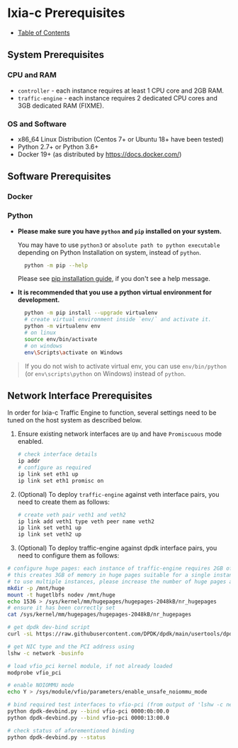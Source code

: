 # Ixia-c Prerequisites

* [Table of Contents](readme.md)

## System Prerequisites

### CPU and RAM

- `controller` - each instance requires at least 1 CPU core and 2GB RAM.
- `traffic-engine` - each instance requires 2 dedicated CPU cores and 3GB dedicated RAM (FIXME).

### OS and Software

- x86_64 Linux Distribution (Centos 7+ or Ubuntu 18+ have been tested)
- Python 2.7+ or Python 3.6+
- Docker 19+ (as distributed by https://docs.docker.com/)

## Software Prerequisites

### Docker

### Python

  - **Please make sure you have `python` and `pip` installed on your system.**

    You may have to use `python3` or `absolute path to python executable` depending on Python Installation on system, instead of `python`.

    ```sh
      python -m pip --help
    ```
    
    Please see [pip installation guide](https://pip.pypa.io/en/stable/installing/), if you don't see a help message.

  - **It is recommended that you use a python virtual environment for development.**

      ```sh
        python -m pip install --upgrade virtualenv
        # create virtual environment inside `env/` and activate it.
        python -m virtualenv env
        # on linux
        source env/bin/activate
        # on windows
        env\Scripts\activate on Windows
    ```

> If you do not wish to activate virtual env, you can use `env/bin/python` (or `env\scripts\python` on Windows) instead of `python`.


## Network Interface Prerequisites

In order for Ixia-c Traffic Engine to function, several settings need to be tuned on the host system as described below.

1. Ensure existing network interfaces are `Up` and have `Promiscuous` mode enabled.

   ```sh
   # check interface details
   ip addr
   # configure as required
   ip link set eth1 up
   ip link set eth1 promisc on
   ```

2. (Optional) To deploy `traffic-engine` against veth interface pairs, you need to create them as follows:

   ```sh
   # create veth pair veth1 and veth2
   ip link add veth1 type veth peer name veth2
   ip link set veth1 up
   ip link set veth2 up
   ```
3. (Optional) To deploy traffic-engine against dpdk interface pairs, you need to configure them as follows:

  ``` sh
  # configure huge pages: each instance of traffic-engine requires 2GB of memory in huge pages;
  # this creates 3GB of memory in huge pages suitable for a single instance of traffic-engine.
  # to use multiple instances, please increase the number of huge pages accordingly.
  mkdir -p /mnt/huge
  mount -t hugetlbfs nodev /mnt/huge
  echo 1536 > /sys/kernel/mm/hugepages/hugepages-2048kB/nr_hugepages
  # ensure it has been correctly set
  cat /sys/kernel/mm/hugepages/hugepages-2048kB/nr_hugepages

  # get dpdk dev-bind script
  curl -sL https://raw.githubusercontent.com/DPDK/dpdk/main/usertools/dpdk-devbind.py --output dpdk-devbind.py

  # get NIC type and the PCI address using
  lshw -c network -businfo

  # load vfio_pci kernel module, if not already loaded
  modprobe vfio_pci

  # enable NOIOMMU mode
  echo Y > /sys/module/vfio/parameters/enable_unsafe_noiommu_mode

  # bind required test interfaces to vfio-pci (from output of 'lshw -c network -businfo')
  python dpdk-devbind.py --bind vfio-pci 0000:0b:00.0
  python dpdk-devbind.py --bind vfio-pci 0000:13:00.0

  # check status of aforementioned binding
  python dpdk-devbind.py --status
```

